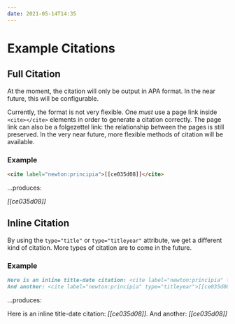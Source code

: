 ```yaml
---
date: 2021-05-14T14:35
---
```

# Example Citations

## Full Citation

At the moment, the citation will only be output in APA format.
In the near future, this will be configurable.

Currently, the format is not very flexible.
One _must_ use a page link inside `<cite></cite>` elements in order to generate a citation correctly.
The page link can also be a folgezettel link: the relationship between the pages is still preserved.
In the very near future, more flexible methods of citation will be available.

### Example

```html
<cite label="newton:principia">[[ce035d08]]</cite>
```

...produces:

<cite label="newton:principia">[[ce035d08]]</cite>

## Inline Citation

By using the `type="title"` or `type="titleyear"` attribute, we get a different kind of citation.
More types of citation are to come in the future.

### Example

```md
Here is an inline title-date citation: <cite label="newton:principia" type="title">[[ce035d08]]</cite>.
And another: <cite label="newton:principia" type="titleyear">[[ce035d08]]</cite>
```

...produces:

Here is an inline title-date citation: <cite label="newton:principia" type="title">[[ce035d08]]</cite>.
And another: <cite label="newton:principia" type="titleyear">[[ce035d08]]</cite>

